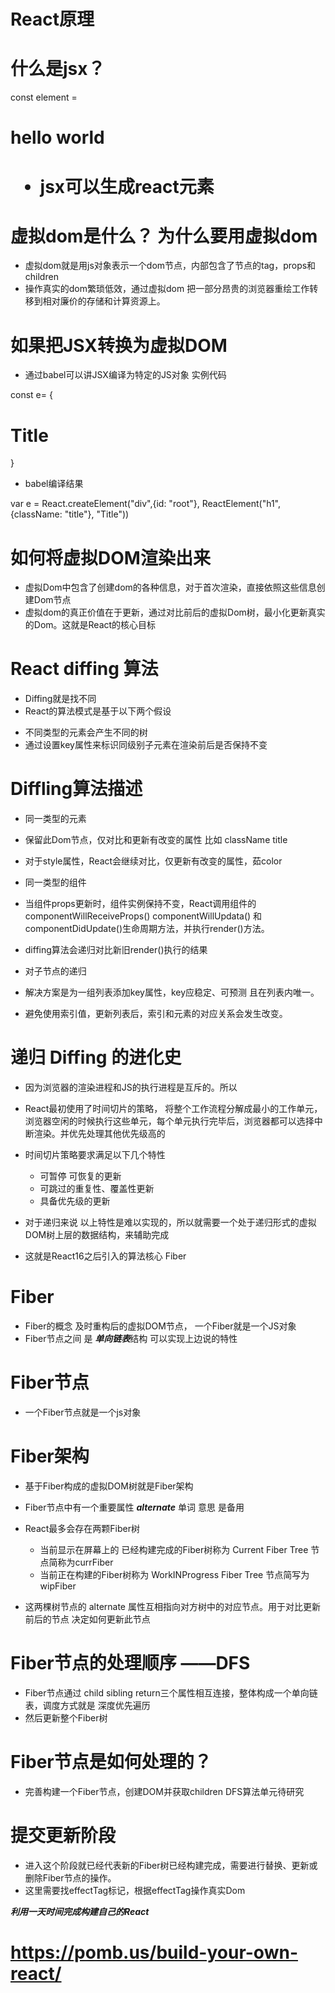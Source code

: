 # React原理

# 什么是jsx？

const element = <h1>hello world<h1>

* jsx可以生成react元素


# 虚拟dom是什么？ 为什么要用虚拟dom

* 虚拟dom就是用js对象表示一个dom节点，内部包含了节点的tag，props和children
* 操作真实的dom繁琐低效，通过虚拟dom 把一部分昂贵的浏览器重绘工作转移到相对廉价的存储和计算资源上。

# 如果把JSX转换为虚拟DOM

* 通过babel可以讲JSX编译为特定的JS对象  实例代码

const e= {
    <div id="root">
        <h1 className="title">Title</h1>
    </div>
}

* babel编译结果

var e = React.createElement("div",{id: "root"}, ReactElement("h1", {className: "title"}, "Title"))


# 如何将虚拟DOM渲染出来

* 虚拟Dom中包含了创建dom的各种信息，对于首次渲染，直接依照这些信息创建Dom节点
* 虚拟dom的真正价值在于更新，通过对比前后的虚拟Dom树，最小化更新真实的Dom。这就是React的核心目标


# React  diffing 算法

* Diffing就是找不同
* React的算法模式是基于以下两个假设
- 不同类型的元素会产生不同的树
- 通过设置key属性来标识同级别子元素在渲染前后是否保持不变


# Diffling算法描述

* 同一类型的元素
* 保留此Dom节点，仅对比和更新有改变的属性  比如 className title
* 对于style属性，React会继续对比，仅更新有改变的属性，茹color

* 同一类型的组件
* 当组件props更新时，组件实例保持不变，React调用组件的componentWillReceiveProps() componentWillUpdata() 和 componentDidUpdate()生命周期方法，并执行render()方法。
* diffing算法会递归对比新旧render()执行的结果

* 对子节点的递归
* 解决方案是为一组列表添加key属性，key应稳定、可预测 且在列表内唯一。
* 避免使用索引值，更新列表后，索引和元素的对应关系会发生改变。



# 递归 Diffing 的进化史
* 因为浏览器的渲染进程和JS的执行进程是互斥的。所以
* React最初使用了时间切片的策略， 将整个工作流程分解成最小的工作单元，浏览器空闲的时候执行这些单元，每个单元执行完毕后，浏览器都可以选择中断渲染。并优先处理其他优先级高的
* 时间切片策略要求满足以下几个特性
  - 可暂停 可恢复的更新
  - 可跳过的重复性、覆盖性更新
  - 具备优先级的更新

* 对于递归来说 以上特性是难以实现的，所以就需要一个处于递归形式的虚拟DOM树上层的数据结构，来辅助完成
* 这就是React16之后引入的算法核心 Fiber


#  Fiber
* Fiber的概念 及时重构后的虚拟DOM节点， 一个Fiber就是一个JS对象
* Fiber节点之间 是  ***单向链表***结构 可以实现上边说的特性


# Fiber节点
* 一个Fiber节点就是一个js对象


# Fiber架构
* 基于Fiber构成的虚拟DOM树就是Fiber架构
* Fiber节点中有一个重要属性 ***alternate*** 单词 意思 是备用
* React最多会存在两颗Fiber树
  - 当前显示在屏幕上的 已经构建完成的Fiber树称为 Current Fiber Tree 节点简称为currFiber
  - 当前正在构建的Fiber树称为 WorkINProgress Fiber Tree  节点简写为wipFiber

* 这两棵树节点的 alternate 属性互相指向对方树中的对应节点。用于对比更新前后的节点 决定如何更新此节点


# Fiber节点的处理顺序 ——DFS
* Fiber节点通过  child sibling return三个属性相互连接，整体构成一个单向链表，调度方式就是 深度优先遍历
* 然后更新整个Fiber树

# Fiber节点是如何处理的？
* 完善构建一个Fiber节点，创建DOM并获取children  DFS算法单元待研究

# 提交更新阶段
* 进入这个阶段就已经代表新的Fiber树已经构建完成，需要进行替换、更新或删除Fiber节点的操作。
* 这里需要找effectTag标记，根据effectTag操作真实Dom




***利用一天时间完成构建自己的React***

# https://pomb.us/build-your-own-react/